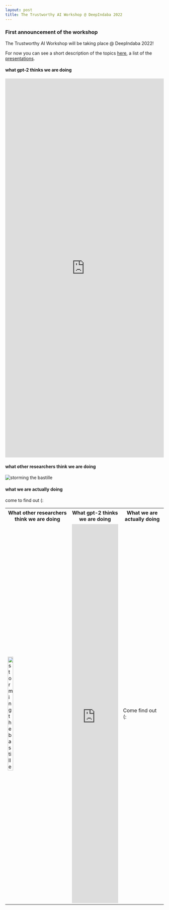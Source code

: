 ```yaml
---
layout: post
title: The Trustworthy AI Workshop @ DeepIndaba 2022
---
```


### First announcement of the workshop
The Trustworthy AI Workshop will be taking place @ DeepIndaba 2022!

For now you can see a short description of the topics [here](https://trustmldeepindaba.github.io/about/), a list of the [presentations](https://trustmldeepindaba.github.io/talks/).

<!---
|**What other researchers think we are doing**   | **What gpt-2 thinks we are doing**  | **What we are actually doing**  |
|---|---|---|
|<img class="img-fluid rounded z-depth-1" src="https://github.com/TrustAIdeepIndaba/trustaideepindaba.github.io/blob/main/public/16238061922.jpg" data-zoomable> | <iframe src="https://hf.space/gradioiframe/luisoala/trustworthy-plugin/+" onload='javascript:(function(o){o.style.height=o.contentWindow.document.body.scrollHeight+"px";}(this));' style="height:1200px;width:100%;border:none;overflow:hidden;"></iframe> | Come find out (: |

<iframe src="https://hf.space/gradioiframe/luisoala/trustworthy-plugin/+" onload='javascript:(function(o){o.style.height=o.contentWindow.document.body.scrollHeight+"px";}(this));' style="height:1200px;width:100%;border:none;overflow:hidden;"></iframe>
--->
#### what gpt-2 thinks we are doing
<iframe src="https://hf.space/gradioiframe/luisoala/trustworthy-plugin/+" onload='javascript:(function(o){o.style.height=o.contentWindow.document.body.scrollHeight+"px";}(this));' style="height:1200px;width:100%;border:none;overflow:hidden;"></iframe>

#### what other researchers think we are doing
<img src="https://github.com/TrustAIdeepIndaba/trustaideepindaba.github.io/raw/e6f484cc0d0832b6fcc31efce14b6d02b3c5e23d/public/16238061922.jpg" alt="storming the bastille">

#### what we are actually doing
come to find out (:

<table>
  <tr>
    <th>What other researchers think we are doing</th>
    <th>What gpt-2 thinks we are doing</th>
    <th>What we are actually doing</th>
  </tr>
  <tr>
    <td><img src="https://github.com/TrustAIdeepIndaba/trustaideepindaba.github.io/raw/e6f484cc0d0832b6fcc31efce14b6d02b3c5e23d/public/16238061922.jpg" alt="storming the bastille" style="max-width:100px;width:30%"></td>
    <td><iframe src="https://hf.space/gradioiframe/luisoala/trustworthy-plugin/+" onload='javascript:(function(o){o.style.height=o.contentWindow.document.body.scrollHeight+"px";}(this));' style="height:1200px;width:100%;border:none;overflow:hidden;"></iframe>
</td>
    <td>Come find out (:</td>
  </tr>
</table>

